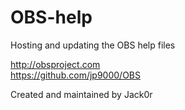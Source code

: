 OBS-help
========

Hosting and updating the OBS help files

http://obsproject.com  
https://github.com/jp9000/OBS

Created and maintained by Jack0r
